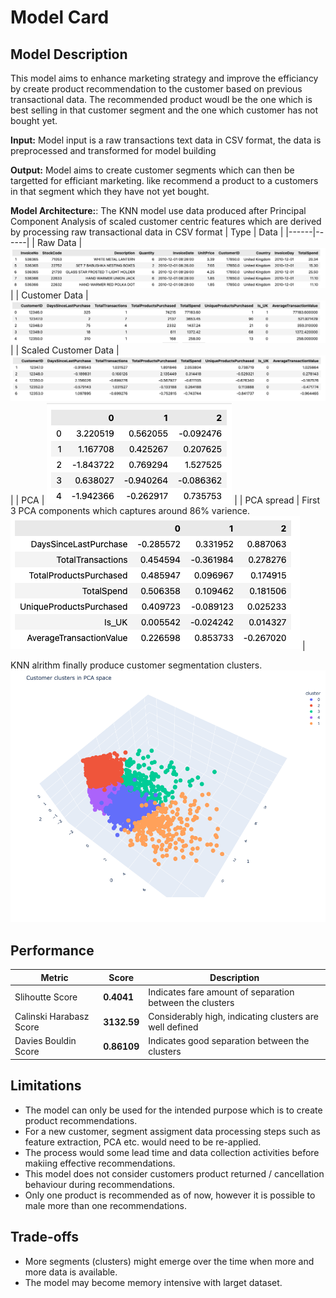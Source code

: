 # Model Card

## Model Description
This model aims to enhance marketing strategy and improve the efficiancy by create product recommendation to the customer based on previous transactional data. The recommended product woudl be the one which is best selling in that customer segment and the one which customer has not bought yet.

**Input:** 
Model input is a raw transactions text data in CSV format, the data is preprocessed and transformed for model building

**Output:** 
Model aims to create customer segments which can then be targetted for efficiant marketing. like recommend a product to a customers in that segment which they have not yet bought.

**Model Architecture:**: 
The KNN model use data produced after Principal Component Analysis of scaled customer centric features which are derived by processing raw transactional data in CSV format
| Type | Data |
|------|------|
| Raw Data | ![Screenshot](./images/raw-transactional-data.png) |
| Customer Data | ![Screenshot](./images/customer-centirc-data.png) |
| Scaled Customer Data | ![Screenshot](./images/scaled-customer-centric-data.png) |
| PCA | ![Screenshot](./images/PCA-DATA.png) |
| PCA spread | First 3 PCA components which captures around 86% varience. ![Screenshot](./images/PCA-Applied-customer-centric-data.png) |

KNN alrithm finally produce customer segmentation clusters.
![Screenshot](./images/customer-segments.png)

## Performance

| Metric | Score | Description |
|--------|-------|-------------|
| Slihoutte Score | **0.4041** | Indicates fare amount of separation between the clusters |
| Calinski Harabasz Score | **3132.59** |Considerably high, indicating clusters are well defined |
| Davies Bouldin Score | **0.86109** | Indicates good separation between the clusters |

## Limitations

- The model can only be used for the intended purpose which is to create product recommendations.
- For a new customer, segment assigment data processing steps such as feature extraction, PCA etc. would need to be re-applied.
- The process would some lead time and data collection activities before makiing effective recommendations.
- This model does not consider customers product returned / cancellation behaviour during recommendations.
- Only one product is recommended as of now, however it is possible to male more than one recommendations.

## Trade-offs
- More segments (clusters) might emerge over the time when more and more data is available.
- The model may become memory intensive with larget dataset.
